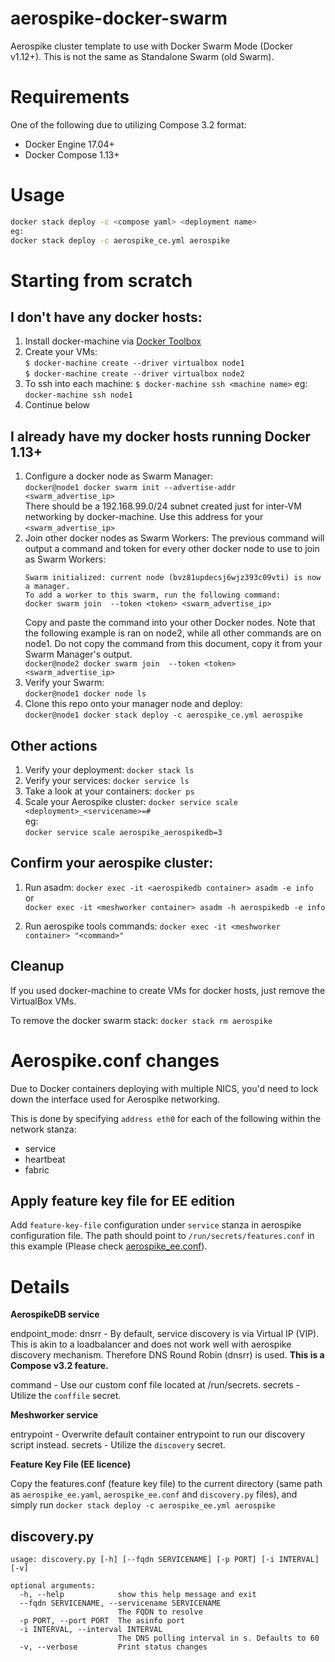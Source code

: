 # aerospike-docker-swarm

Aerospike cluster template to use with Docker Swarm Mode (Docker v1.12+). This is not the same as Standalone Swarm (old Swarm).

# Requirements

One of the following due to utilizing Compose 3.2 format:

* Docker Engine 17.04+
* Docker Compose 1.13+


# Usage

```bash
docker stack deploy -c <compose yaml> <deployment name>  
eg:  
docker stack deploy -c aerospike_ce.yml aerospike  
```

# Starting from scratch

## I don't have any docker hosts:
1. Install docker-machine via [Docker Toolbox](https://www.docker.com/products/docker-toolbox)
1. Create your VMs:  
    `$ docker-machine create --driver virtualbox node1`  
    `$ docker-machine create --driver virtualbox node2`
1. To ssh into each machine:
    `$ docker-machine ssh <machine name>`
	eg: `docker-machine ssh node1`
1. Continue below

## I already have my docker hosts running Docker 1.13+

1. Configure a docker node as Swarm Manager:  
    `docker@node1 docker swarm init --advertise-addr <swarm_advertise_ip>`  
    There should be a 192.168.99.0/24 subnet created just for inter-VM networking by docker-machine. Use this address for your `<swarm_advertise_ip>` 
1. Join other docker nodes as Swarm Workers:
    The previous command will output a command and token for every other docker node to use to join as Swarm Workers:
    ```
    Swarm initialized: current node (bvz81updecsj6wjz393c09vti) is now a manager.
    To add a worker to this swarm, run the following command:
    docker swarm join  --token <token> <swarm_advertise_ip>
    ```  
	Copy and paste the command into your other Docker nodes. Note that the following example is ran on node2, while all other commands are on node1. Do not copy the command from this document, copy it from your Swarm Manager's output.  
    `docker@node2 docker swarm join  --token <token> <swarm_advertise_ip>`
1. Verify your Swarm:  
    `docker@node1 docker node ls`
1. Clone this repo onto your manager node and deploy:  
    `docker@node1 docker stack deploy -c aerospike_ce.yml aerospike`

## Other actions
1. Verify your deployment:
    `docker stack ls`
1. Verify your services:
    `docker service ls`
1. Take a look at your containers:
    `docker ps`
1. Scale your Aerospike cluster:
    `docker service scale <deployment>_<servicename>=#`  
    eg:  
    `docker service scale aerospike_aerospikedb=3`

## Confirm your aerospike cluster:

1. Run asadm:
    `docker exec -it <aerospikedb container> asadm -e info`  
    or  
    `docker exec -it <meshworker container> asadm -h aerospikedb -e info`

1. Run aerospike tools commands:
    `docker exec -it <meshworker container> "<command>"`

## Cleanup
If you used docker-machine to create VMs for docker hosts, just remove the VirtualBox VMs.

To remove the docker swarm stack:
`docker stack rm aerospike`

# Aerospike.conf changes

Due to Docker containers deploying with multiple NICS, you'd need to lock down the interface used for Aerospike networking.

This is done by specifying `address eth0` for each of the following within the network stanza:

* service
* heartbeat
* fabric

## Apply feature key file for EE edition

Add `feature-key-file` configuration under `service` stanza in aerospike configuration file. The path should point to `/run/secrets/features.conf` in this example (Please check [aerospike_ee.conf](aerospike_ee.conf)).


# Details

**AerospikeDB service**

endpoint_mode: dnsrr    - By default, service discovery is via Virtual IP (VIP). This is akin to a loadbalancer and does not work well with aerospike discovery mechanism. Therefore DNS Round Robin (dnsrr) is used. **This is a Compose v3.2 feature.**

command - Use our custom conf file located at /run/secrets.
secrets - Utilize the `conffile` secret.

**Meshworker service**

entrypoint - Overwrite default container entrypoint to run our discovery script instead.
secrets - Utilize the `discovery` secret.

**Feature Key File (EE licence)**

Copy the features.conf (feature key file) to the current directory (same path as `aerospike_ee.yaml`, `aerospike_ee.conf` and `discovery.py` files), and simply run `docker stack deploy -c aerospike_ee.yml aerospike`

## discovery.py

```
usage: discovery.py [-h] [--fqdn SERVICENAME] [-p PORT] [-i INTERVAL] [-v]

optional arguments:
  -h, --help            show this help message and exit
  --fqdn SERVICENAME, --servicename SERVICENAME
                        The FQDN to resolve
  -p PORT, --port PORT  The asinfo port
  -i INTERVAL, --interval INTERVAL
                        The DNS polling interval in s. Defaults to 60
  -v, --verbose         Print status changes
``` 
